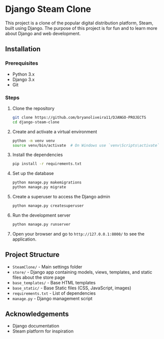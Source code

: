 # Django Steam Clone

This project is a clone of the popular digital distribution platform, Steam, built using Django. The purpose of this project is for fun and to learn more about Django and web development.

## Installation

### Prerequisites

- Python 3.x
- Django 3.x
- Git

### Steps

1. Clone the repository

    ```bash
    git clone https://github.com/bryanoliveira11/DJANGO-PROJECTS
    cd django-steam-clone
    ```

2. Create and activate a virtual environment

    ```bash
    python -m venv venv
    source venv/bin/activate  # On Windows use `venv\Scripts\activate`
    ```

3. Install the dependencies

    ```bash
    pip install -r requirements.txt
    ```

4. Set up the database

    ```bash
    python manage.py makemigrations
    python manage.py migrate
    ```

5. Create a superuser to access the Django admin

    ```bash
    python manage.py createsuperuser
    ```

6. Run the development server

    ```bash
    python manage.py runserver
    ```

7. Open your browser and go to `http://127.0.0.1:8000/` to see the application.

## Project Structure

- `SteamClone/` - Main settings folder
- `store/` - Django app containing models, views, templates, and static files about the store page
- `base_templates/` - Base HTML templates
- `base_static/` - Base Static files (CSS, JavaScript, images)
- `requirements.txt` - List of dependencies
- `manage.py` - Django management script

## Acknowledgements

- Django documentation
- Steam platform for inspiration
